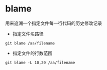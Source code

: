# blame

用来追溯一个指定文件每一行代码的历史修改记录

- 指定文件名路径
```shell
git blame /aa/filename
```

- 指定文件的行数范围
```shell
git blame -L 10,20 /aa/filename
```

